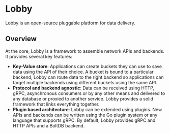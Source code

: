 # Lobby

Lobby is an open-source pluggable platform for data delivery.

## Overview

At the core, Lobby is a framework to assemble network APIs and backends.
It provides several key features:

- **Key-Value store**: Applications can create buckets they can use to save data using the API of their choice. A bucket is bound to a particular backend, Lobby can route data to the right backend so applications can target multiple backends using different buckets using the same API.
- **Protocol and backend agnostic**: Data can be received using HTTP, gRPC, asynchronous consumers or by any other means and delivered to any database or proxied to another service. Lobby provides a solid framework that links everything together.
- **Plugin based architecture**: Lobby can be extended using plugins. New APIs and backends can be written using the Go plugin system or any language that supports gRPC. By default, Lobby provides gRPC and HTTP APIs and a BoltDB backend.

